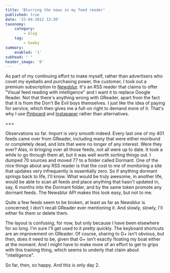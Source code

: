 ```yaml
---
title: 'Blurring the news in my feed reader'
published: true
date: '23-04-2012 13:30'
taxonomy:
    category:
        - blog
    tag:
        - Geeky
summary:
    enabled: '1'
subhead: " "
header_image: '0'
--- 
```

As part of my continuing effort to make myself, rather than advertisers who covet my eyeballs and purchasing power, the customer, I took out a premium subscription to [Newsblur](http://blog.newsblur.com/). It's an RSS reader that claims to offer "Visual feed reading with intelligence" and I want it to replace Google Reader. Not that there's anything wrong with GReader, apart from the fact that it is from the Don't Be Evil boys themselves. I just like the idea of paying for service, which then gives me a full-on right to demand more of it. That's why I use [Pinboard](http://pinboard.in/) and [Instapaper](http://www.instapaper.com/) rather than alternatives.

===

Observations so far. Import is very smooth indeed. Every last one of my 401 feeds came over from GReader, including many that were either moribund or completely dead, and lots that were no longer of any interest. Were they ever? Alas, in bringing over all those feeds, not all were up to date. It took a while to go through them all, but it was well worth sorting things out. I dumped 70 sources and moved 77 to a folder called Dormant. One of the nice things about any RSS reader is that the cost to me of monitoring a site that updates very infrequently is essentially zero. So if anything dormant springs back to life, I'll know. What would be truly awesome, in another life, would be able to scan all feeds and place anything that hasn't updated in, say, 6 months into the Dormant folder, and by the same token promote any dormant feeds. The Newsblur API makes this look easy, but not to me.

Quite a few feeds seem to be broken, at least as far as Newsblur is concerned; I don't recall GReader ever mentioning it. And slowly, slowly, I'll either fix them or delete them.

The layout is confusing, for now, but only because I have been elsewhere for so long. I'm sure I'll get used to it pretty quickly. The keyboard shortcuts are an improvement on GReader. Of course, sharing to G+ isn't obvious, but then, does it need to be, given that G+ isn't exactly floating my boat either at the moment. And I might have to make more of an effort to get to grips with this training thing, which seems to underly that claim about "intelligence".

So far, then, so happy. And this is only day 2.
